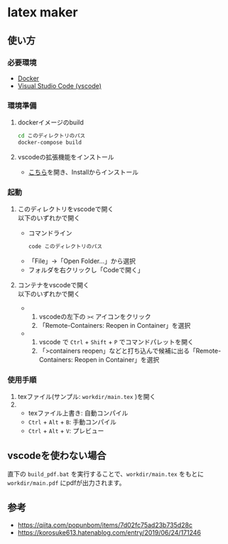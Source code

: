 # latex maker

## 使い方

### 必要環境
* [Docker](https://www.docker.com/products/docker-desktop)
* [Visual Studio Code (vscode)](https://azure.microsoft.com/ja-jp/products/visual-studio-code/)

### 環境準備

1. dockerイメージのbuild
    ```sh
    cd このディレクトリのパス
    docker-compose build
    ```

2. vscodeの拡張機能をインストール
    * [こちら](https://marketplace.visualstudio.com/items?itemName=ms-vscode-remote.remote-containers)を開き、Installからインストール

### 起動

1. このディレクトリをvscodeで開く  
   以下のいずれかで開く
    * コマンドライン
      ```sh
      code このディレクトリのパス
      ```
    * 「File」->「Open Folder...」から選択
    * フォルダを右クリックし「Codeで開く」
      
2. コンテナをvscodeで開く  
   以下のいずれかで開く
   * 1. vscodeの左下の `><` アイコンをクリック
     2. 「Remote-Containers: Reopen in Container」を選択
   * 1. vscode で `Ctrl` + `Shift` + `P` でコマンドパレットを開く
     2. 「>containers reopen」などと打ち込んで候補に出る「Remote-Containers: Reopen in Container」を選択

### 使用手順
1. texファイル(サンプル: `workdir/main.tex` )を開く
2. * texファイル上書き: 自動コンパイル
   * `Ctrl` + `Alt` + `B`: 手動コンパイル
   * `Ctrl` + `Alt` + `V`: プレビュー

## vscodeを使わない場合
直下の `build_pdf.bat` を実行することで、`workdir/main.tex` をもとに `workdir/main.pdf` にpdfが出力されます。

## 参考
* https://qiita.com/popunbom/items/7d02fc75ad23b735d28c
* https://korosuke613.hatenablog.com/entry/2019/06/24/171246